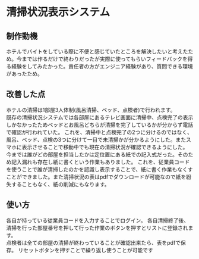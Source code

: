 #   清掃状況表示システム
## 制作動機 <br>
ホテルでバイトをしている際に不便と感じていたところを解決したいと考えたため。今までは作るだけで終わりだったが実際に使ってもらいフィードバックを得る経験をしてみたかった。責任者の方がエンジニア経験があり、質問できる環境があったため。<br>
## 改善した点<br>
ホテルの清掃は1部屋3人体制(風呂清掃、ベッド、点検者)で行われます。<br>
既存の清掃状況システムでは各部屋にあるテレビ画面に清掃中、点検完了の表示しかなかったためベッドとお風呂どちらが清掃を完了しているかが分からず電話で確認が行われていた。
これを、清掃中と点検完了の2つに分けるのではなく、風呂、ベッド、点検の3つに分けて一目で未清掃かが分かるようにした。またスマホに表示させることで移動中でも現在の清掃状況が確認できるようにした。<br>
今までは誰がどの部屋を担当したかは定位置にある紙での記入式だった。そのため記入漏れも存在し紙に書くという作業もありました。
これを、従業員コードを使うことで誰が清掃したのかを認識し表示することで、紙に書く作業もなくすことができました。また清掃状況の表はpdfでダウンロードが可能なので紙を紛失することもなく、紙の削減にもなります。
<br>
## 使い方<br>
各自が持っている従業員コードを入力することでログイン。
各自清掃終了後、清掃を行った部屋番号を押して行った作業のボタンを押すとリストに登録されます。<br>
点検者は全ての部屋の清掃が終わっていることが確認出来たら、表をpdfで保存。
リセットボタンを押すことで繰り返し使うことが可能です
